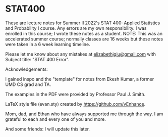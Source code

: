# STAT400

These are lecture notes for Summer II 2022's STAT 400: Applied Statistics and Probability I course. Any errors are my own responsibility. I was enrolled in this course; I wrote these notes as a student. NOTE: This was an accelerated summer course; normally classes are 16 weeks but these notes were taken in a 6 week learning timeline.

Please let me know about any mistakes at elizabethjqiu@gmail.com with Subject title: "STAT 400 Error".

Acknowledgements:

I gained inspo and the "template" for notes from Ekesh Kumar, a former UMD CS grad and TA.

The examples in the PDF were provided by Professor Paul J. Smith.

LaTeX style file (evan.sty) created by https://github.com/vEnhance.

Mom, dad, and Ethan who have always supported me through the way. I am grateful to each and every one of you and more.

And some friends: I will update this later.
